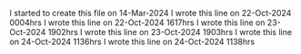 I started to create this file on 14-Mar-2024
I wrote this line on 22-Oct-2024 0004hrs
I wrote this line on 22-Oct-2024 1617hrs
I wrote this line on 23-Oct-2024 1902hrs
I wrote this line on 23-Oct-2024 1903hrs
I wrote this line on 24-Oct-2024 1136hrs
I wrote this line on 24-Oct-2024 1138hrs
